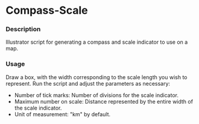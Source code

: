 # Compass-Scale

### Description
Illustrator script for generating a compass and scale indicator to use on a map.

### Usage
Draw a box, with the width corresponding to the scale length you wish to represent. Run the script and adjust the parameters as necessary:
* Number of tick marks: Number of divisions for the scale indicator.
* Maximum number on scale: Distance represented by the entire width of the scale indicator.
* Unit of measurement: "km" by default.
